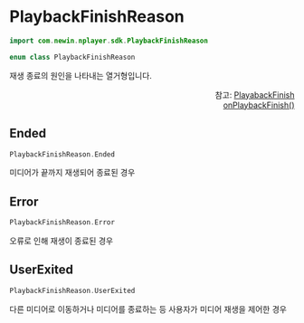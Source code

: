 # PlaybackFinishReason

```kotlin
import com.newin.nplayer.sdk.PlaybackFinishReason
```

```kotlin
enum class PlaybackFinishReason
```

재생 종료의 원인을 나타내는 열거형입니다.

<div align="right">
참고: <a href="../../class/event-handlers/home.md#playbackfinish">PlayabackFinish</a><br>
<a href="../../interface/event-listeners/home.md#onplaybackfinish">onPlaybackFinish()</a>
</div>

## Ended

```kotlin
PlaybackFinishReason.Ended
```

미디어가 끝까지 재생되어 종료된 경우

## Error

```kotlin
PlaybackFinishReason.Error
```

오류로 인해 재생이 종료된 경우

## UserExited

```kotlin
PlaybackFinishReason.UserExited
```

다른 미디어로 이동하거나 미디어를 종료하는 등 사용자가 미디어 재생을 제어한 경우
